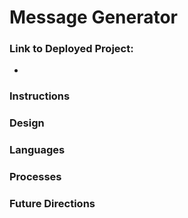 # Message Generator

### Link to Deployed Project:
* 

### Instructions

### Design

### Languages

### Processes

### Future Directions